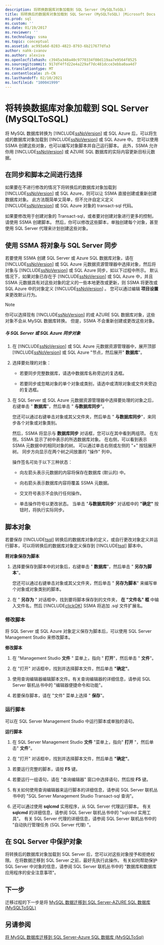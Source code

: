 ```yaml
---
description: 将转换数据库对象加载到 SQL Server (MySQLToSQL)
title: 将转换后的数据库对象加载到 SQL Server (MySQLToSQL) |Microsoft Docs
ms.prod: sql
ms.custom: ''
ms.date: 01/19/2017
ms.reviewer: ''
ms.technology: ssma
ms.topic: conceptual
ms.assetid: ac993a6d-0283-4823-8793-6b217677dfa3
author: nahk-ivanov
ms.author: alexiva
ms.openlocfilehash: c3945a348a40c9770334f00d119aa7e9564f8525
ms.sourcegitcommit: 917df4ffd22e4a229af7dc481dcce3ebba0aa4d7
ms.translationtype: MT
ms.contentlocale: zh-CN
ms.lasthandoff: 02/10/2021
ms.locfileid: "100041999"
---
```

# <a name="loading-converted-database-objects-into-sql-server-mysqltosql"></a>将转换数据库对象加载到 SQL Server (MySQLToSQL)
将 MySQL 数据库转换为 [!INCLUDE[ssNoVersion](../../includes/ssnoversion-md.md)] 或 SQL Azure 后，可以将生成的数据库对象加载到 [!INCLUDE[ssNoVersion](../../includes/ssnoversion-md.md)] 或 SQL Azure 中。 您可以使用 SSMA 创建这些对象，也可以编写对象脚本并自己运行脚本。 此外，SSMA 允许你用 [!INCLUDE[ssNoVersion](../../includes/ssnoversion-md.md)] 或 AZURE SQL 数据库的实际内容更新目标元数据。  
  
## <a name="choosing-between-synchronization-and-scripts"></a>在同步和脚本之间进行选择  
如果要在不进行修改的情况下将转换后的数据库对象加载到 [!INCLUDE[ssNoVersion](../../includes/ssnoversion-md.md)] 或 SQL Azure，则可以让 SSMA 直接创建或重新创建数据库对象。 此方法既简单又简单，但不允许自定义定义 [!INCLUDE[ssNoVersion](../../includes/ssnoversion-md.md)] 或 SQL Azure 对象的 transact-sql 代码。  
  
如果要修改用于创建对象的 Transact-sql，或者要对创建对象进行更多的控制，请使用 SSMA 创建脚本。 然后，你可以修改这些脚本，单独创建每个对象，甚至使用 SQL Server 代理来计划创建这些对象。  
  
## <a name="using-ssma-to-synchronize-objects-with-sql-server"></a>使用 SSMA 将对象与 SQL Server 同步  
若要使用 SSMA 创建 SQL Server 或 Azure SQL 数据库对象，请在 [!INCLUDE[ssNoVersion](../../includes/ssnoversion-md.md)] 或 SQL Azure 元数据资源管理器中选择对象，然后将对象与 [!INCLUDE[ssNoVersion](../../includes/ssnoversion-md.md)] 或 SQL Azure 同步，如以下过程中所示。 默认情况下，如果对象已存在于 [!INCLUDE[ssNoVersion](../../includes/ssnoversion-md.md)] 或 SQL Azure 中，并且 SSMA 元数据具有对这些对象的定义的一些本地更改或更新，则 SSMA 将更改或 SQL Azure 中的对象定义 [!INCLUDE[ssNoVersion](../../includes/ssnoversion-md.md)] 。 您可以通过编辑 **项目设置** 来更改默认行为。  
  
> [!NOTE]  
> 你可以选择现有 [!INCLUDE[ssNoVersion](../../includes/ssnoversion-md.md)] 的或 AZURE SQL 数据库对象，这些对象不会从 MySQL 数据库转换。 但是，SSMA 不会重新创建或更改这些对象。  
  
##### <a name="to-synchronize-objects-with-sql-server-or-sql-azure"></a>与 SQL Server 或 SQL Azure 同步对象  
  
1.  在 [!INCLUDE[ssNoVersion](../../includes/ssnoversion-md.md)] 或 SQL Azure 元数据资源管理器中，展开顶部 [!INCLUDE[ssNoVersion](../../includes/ssnoversion-md.md)] 或 SQL Azure "节点，然后展开" **数据库**"。  
  
2.  选择要处理的对象：  
  
    -   若要同步完整数据库，请选中数据库名称旁边的复选框。  
  
    -   若要同步或忽略对象的单个对象或类别，请选中或清除对象或文件夹旁边的复选框。  
  
3.  在 SQL Server 或 SQL Azure 元数据资源管理器中选择要处理的对象之后，右键单击 " **数据库**"，然后单击 " **与数据库同步**"。  
  
    您还可以通过右键单击对象或其父文件夹，然后单击 " **与数据库同步**"，来同步各个对象或对象类别。  
  
    然后，SSMA 将显示与 **数据库同步** 对话框，您可以在其中看到两组项。 在左侧，SSMA 显示了树中表示的所选数据库对象。 在右侧，可以看到表示 SSMA 元数据中的相同对象的树。 可以通过单击右侧或左侧的 "+" 按钮展开树。 同步方向显示在两个树之间放置的 "操作" 列中。  
  
    操作签名可处于以下三种状态：  
  
    -   向左箭头表示元数据的内容将保存在数据库 (默认的) 中。  
  
    -   向右箭头表示数据库内容将覆盖 SSMA 元数据。  
  
    -   交叉符号表示不会执行任何操作。  
  
    -   单击操作符号以更改状态。 当单击 "**与数据库同步**" 对话框中的 **"确定"** 按钮时，将执行实际同步。  
  
## <a name="scripting-objects"></a>脚本对象  
若要保存 [!INCLUDE[tsql](../../includes/tsql-md.md)] 转换后的数据库对象的定义，或自行更改对象定义并运行脚本，可以将转换后的数据库对象定义保存到 [!INCLUDE[tsql](../../includes/tsql-md.md)] 脚本中。  
  
**将对象保存为脚本**  
  
1.  选择要保存到脚本中的对象后，右键单击 " **数据库**"，然后单击 " **另存为脚本**"。  
  
    您还可以通过右键单击对象或其父文件夹，然后单击 " **另存为脚本**" 来编写单个对象或对象类别的脚本。  
  
2.  在 " **另存为** " 对话框中，找到要将脚本保存到的文件夹， **在 "文件名" 框** 中输入文件名，然后 [!INCLUDE[clickOK](../../includes/clickok-md.md)] SSMA 将追加 .sql 文件扩展名。  
  
### <a name="modifying-scripts"></a>修改脚本  
将 SQL Server 或 SQL Azure 对象定义保存为脚本后，可以使用 SQL Server Management Studio 来修改脚本。  
  
**修改脚本**  
  
1.  在 "Management Studio **文件** " 菜单上，指向 " **打开**"，然后单击 " **文件**"。  
  
2.  在 "打开" 对话框中，找到并选择脚本文件，然后单击 **"确定"**。  
  
3.  使用查询编辑器编辑脚本文件。有关查询编辑器的详细信息，请参阅 SQL Server 联机丛书中的 "编辑器便捷命令和功能"。  
  
4.  若要保存脚本，请在 "文件" 菜单上选择 " **保存**"。  
  
### <a name="running-scripts"></a>运行脚本  
可以在 SQL Server Management Studio 中运行脚本或单独的语句。  
  
**运行脚本**  
  
1.  在 SQL Server Management Studio **文件** "菜单上，指向" **打开** "，然后单击" **文件**"。  
  
2.  在 "打开" 对话框中，找到并选择脚本文件，然后单击 **"确定"**。  
  
3.  若要运行完整的脚本，请按 **F5** 键。  
  
4.  若要运行一组语句，请在 "查询编辑器" 窗口中选择语句，然后按 **F5** 键。  
  
5.  有关如何使用查询编辑器来运行脚本的详细信息，请参阅 SQL Server 联机丛书中的 "SQL Server Management Studio Transact-sql 查询"。  
  
6.  还可以通过使用 **sqlcmd** 实用程序，从 SQL Server 代理运行脚本。 有关 **sqlcmd** 的详细信息，请参阅 SQL Server 联机丛书中的 "sqlcmd 实用工具"。 有关 SQL Server 代理的详细信息，请参阅 SQL Server 联机丛书中的 "自动执行管理任务 (SQL Server 代理) "。  
  
## <a name="securing-objects-in-sql-server"></a>在 SQL Server 中保护对象  
将转换后的数据库对象加载到 SQL Server 后，您可以对这些对象授予和拒绝权限。 在将数据迁移到 SQL Server 之前，最好先执行此操作。 有关如何帮助保护 SQL Server 中对象的信息，请参阅 SQL Server 联机丛书中的 "数据库和数据库应用程序的安全注意事项"。  
  
## <a name="next-step"></a>下一步  
迁移过程的下一步是将 [MySQL 数据迁移到 SQL Server-AZURE SQL 数据库 &#40;MySQLToSQL&#41;](../../ssma/mysql/migrating-mysql-data-into-sql-server-azure-sql-db-mysqltosql.md)  
  
## <a name="see-also"></a>另请参阅  
[将 MySQL 数据库迁移到 SQL Server-Azure SQL 数据库 &#40;MySQLToSql&#41;](../../ssma/mysql/migrating-mysql-databases-to-sql-server-azure-sql-db-mysqltosql.md)  
  

